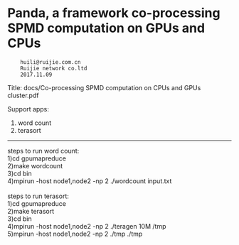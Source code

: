 Panda, a framework co-processing SPMD computation on GPUs and CPUs
=================================================================
		huili@ruijie.com.cn
		Ruijie network co.ltd
		2017.11.09

Title: docs/Co-processing SPMD computation on CPUs and GPUs cluster.pdf

Support apps:
1) word count
2) terasort

-----------------------------------------------------------------
steps to run word count:<br>
        1)cd gpumapreduce<br>
	2)make wordcount<br>
	3)cd bin<br>
	4)mpirun -host node1,node2 -np 2 ./wordcount input.txt<br>
<br>
steps to run terasort:<br>
	1)cd gpumapreduce<br>
	2)make terasort<br>
	3)cd bin<br>
	4)mpirun -host node1,node2 -np 2 ./teragen 10M /tmp<br>
	5)mpirun -host node1,node2 -np 2 ./tmp ./tmp<br>
